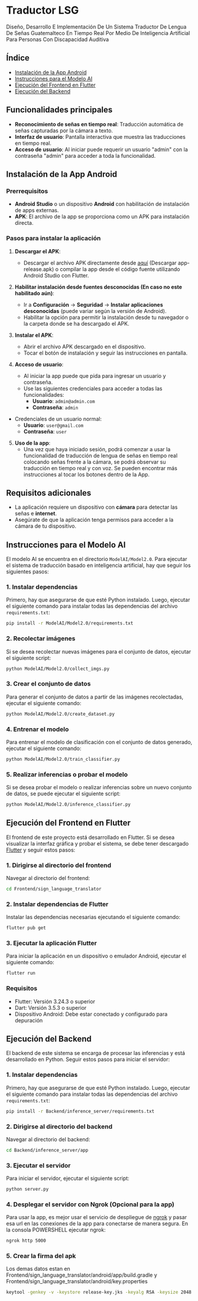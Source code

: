 # Traductor LSG
Diseño, Desarrollo E Implementación De  Un Sistema Traductor De Lengua  De Señas Guatemalteco En Tiempo Real  Por Medio De Inteligencia Artificial  Para Personas Con Discapacidad Auditiva

## Índice

- [Instalación de la App Android](#instalación-de-la-app-android)
- [Instrucciones para el Modelo AI](#instrucciones-para-el-modelo-ai)
- [Ejecución del Frontend en Flutter](#ejecución-del-frontend-en-flutter)
- [Ejecución del Backend](#ejecución-del-backend)
  
## Funcionalidades principales

- **Reconocimiento de señas en tiempo real**: Traducción automática de señas capturadas por la cámara a texto.
- **Interfaz de usuario**: Pantalla interactiva que muestra las traducciones en tiempo real.
- **Acceso de usuario**: Al iniciar puede requerir un usuario "admin" con la contraseña "admin" para acceder a toda la funcionalidad.

## Instalación de la App Android

### Prerrequisitos

- **Android Studio** o un dispositivo **Android** con habilitación de instalación de apps externas.
- **APK**: El archivo de la app se proporciona como un APK para instalación directa.

### Pasos para instalar la aplicación

1. **Descargar el APK**: 
   - Descargar el archivo APK directamente desde [aquí](app-release.apk) (Descargar app-release.apk) o compilar la app desde el código fuente utilizando Android Studio con Flutter.

2. **Habilitar instalación desde fuentes desconocidas (En caso no este habilitado aún)**:
   - Ir a **Configuración** -> **Seguridad** -> **Instalar aplicaciones desconocidas** (puede variar según la versión de Android).
   - Habilitar la opción para permitir la instalación desde tu navegador o la carpeta donde se ha descargado el APK.

3. **Instalar el APK**:
   - Abrir el archivo APK descargado en el dispositivo.
   - Tocar el botón de instalación y seguir las instrucciones en pantalla.

4. **Acceso de usuario**:
   - Al iniciar la app puede que pida para ingresar un usuario y contraseña.
   - Use las siguientes credenciales para acceder a todas las funcionalidades:
     - **Usuario**: `admin@admin.com`
     - **Contraseña**: `admin`
   
  - Credenciales de un usuario normal:
    - **Usuario**: `user@gmail.com`
    - **Contraseña**: `user` 

5. **Uso de la app**:
   - Una vez que haya iniciado sesión, podrá comenzar a usar la funcionalidad de traducción de lengua de señas en tiempo real colocando señas frente a la cámara, se podrá observar su traducción en tiempo real y con voz. Se pueden encontrar más instrucciones al tocar los botones dentro de la App.

## Requisitos adicionales

- La aplicación requiere un dispositivo con **cámara** para detectar las señas e **internet**.
- Asegúrate de que la aplicación tenga permisos para acceder a la cámara de tu dispositivo.

## Instrucciones para el Modelo AI
El modelo AI se encuentra en el directorio `ModelAI/Model2.0`. Para ejecutar el sistema de traducción basado en inteligencia artificial, hay que seguir los siguientes pasos:

### 1. Instalar dependencias

Primero, hay que asegurarse de que esté Python instalado. Luego, ejecutar el siguiente comando para instalar todas las dependencias del archivo `requirements.txt`:

```bash
pip install -r ModelAI/Model2.0/requirements.txt
```

### 2. Recolectar imágenes

Si se desea recolectar nuevas imágenes para el conjunto de datos, ejecutar el siguiente script:

```bash
python ModelAI/Model2.0/collect_imgs.py
```

### 3. Crear el conjunto de datos

Para generar el conjunto de datos a partir de las imágenes recolectadas, ejecutar el siguiente comando:

```bash
python ModelAI/Model2.0/create_dataset.py
```

### 4. Entrenar el modelo

Para entrenar el modelo de clasificación con el conjunto de datos generado, ejecutar el siguiente comando:

```bash
python ModelAI/Model2.0/train_classifier.py
```

### 5. Realizar inferencias o probar el modelo

Si se desea probar el modelo o realizar inferencias sobre un nuevo conjunto de datos, se puede ejecutar el siguiente script:

```bash
python ModelAI/Model2.0/inference_classifier.py
```

## Ejecución del Frontend en Flutter
El frontend de este proyecto está desarrollado en Flutter. Si se desea visualizar la interfaz gráfica y probar el sistema, se debe tener descargado [Flutter]([app-release.apk](https://docs.flutter.dev/get-started/install?_gl=1*qfiir3*_gcl_aw*R0NMLjE3MjkzMTkwNDIuQ2p3S0NBandqc2k0QmhCNUVpd0FGQUwwWUJ3ekpMUVJMYmpDX0R5NDdJMGpnU3lhdHlYYUZuVkFQbjc2WFlsTHhZN1RhUVl2cE5XT3dCb0N3U1VRQXZEX0J3RQ..*_gcl_dc*R0NMLjE3MjkzMTkwNDIuQ2p3S0NBandqc2k0QmhCNUVpd0FGQUwwWUJ3ekpMUVJMYmpDX0R5NDdJMGpnU3lhdHlYYUZuVkFQbjc2WFlsTHhZN1RhUVl2cE5XT3dCb0N3U1VRQXZEX0J3RQ..*_up*MQ..*_ga*MTM0ODE2Nzk3MS4xNzA0Nzc1Njgx*_ga_04YGWK0175*MTcyOTMxOTA0MS41OS4wLjE3MjkzMTkwNDEuMC4wLjA.&gclid=CjwKCAjwjsi4BhB5EiwAFAL0YBwzJLQRLbjC_Dy47I0jgSyatyXaFnVAPn76XYlLxY7TaQYvpNWOwBoCwSUQAvD_BwE&gclsrc=aw.ds)) y seguir estos pasos:

### 1. Dirigirse al directorio del frontend

Navegar al directorio del frontend:

```bash
cd Frontend/sign_language_translator
```

### 2. Instalar dependencias de Flutter

Instalar las dependencias necesarias ejecutando el siguiente comando:

```bash
flutter pub get
```

### 3. Ejecutar la aplicación Flutter

Para iniciar la aplicación en un dispositivo o emulador Android, ejecutar el siguiente comando:

```bash
flutter run
```

### Requisitos

- Flutter: Versión 3.24.3 o superior
- Dart: Versión 3.5.3 o superior
- Dispositivo Android: Debe estar conectado y configurado para depuración


## Ejecución del Backend
El backend de este sistema se encarga de procesar las inferencias y está desarrollado en Python. Seguir estos pasos para iniciar el servidor:

### 1. Instalar dependencias

Primero, hay que asegurarse de que esté Python instalado. Luego, ejecutar el siguiente comando para instalar todas las dependencias del archivo `requirements.txt`:

```bash
pip install -r Backend/inference_server/requirements.txt
```

### 2. Dirigirse al directorio del backend

Navegar al directorio del backend:

```bash
cd Backend/inference_server/app
```


### 3. Ejecutar el servidor

Para iniciar el servidor, ejecutar el siguiente script:

```bash
python server.py
```

### 4. Desplegar el servidor con Ngrok (Opcional para la app)

Para usar la app, es mejor usar el servicio de despliegue de [ngrok](https://dashboard.ngrok.com/get-started/setup/windows) y pasar esa url en las conexiones de la app para conectarse de manera segura.
En la consola POWERSHELL ejecutar ngrok:

```bash
ngrok http 5000
```

### 5. Crear la firma del apk

Los demas datos estan en Frontend/sign_language_translator/android/app/build.gradle y Frontend/sign_language_translator/android/key.properties

```bash
keytool -genkey -v -keystore release-key.jks -keyalg RSA -keysize 2048 -validity 10000 -alias keyAlias
```

